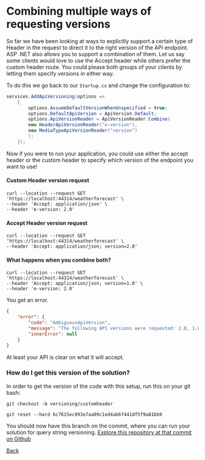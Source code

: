 ﻿# Combining multiple ways of requesting versions

So far we have been looking at ways to explicitly support a certain type of Header in the request to direct it to the right version of the API endpoint. 
ASP .NET also allows you to support a combination of them. Let us say some clients would love to use the Accept header while others prefer the custom header route. You could please both groups of your clients by letting them specify versions in either way.

To do this we go back to our `Startup.cs` and change the configuration to:

```csharp
services.AddApiVersioning(options =>
    {
        options.AssumeDefaultVersionWhenUnspecified = true; 
        options.DefaultApiVersion = ApiVersion.Default;
        options.ApiVersionReader = ApiVersionReader.Combine(
        new HeaderApiVersionReader("e-version"),
        new MediaTypeApiVersionReader("version")
        );
    });
```

Now if you were to run your application, you could use either the accept header or the custom header to specify which version of the endpoint you want to use!

#### Custom Header version request

```shell
curl --location --request GET 'https://localhost:44314/weatherforecast' \
--header 'Accept: application/json' \
--header 'e-version: 2.0'
```

#### Accept Header version request

```shell
curl --location --request GET 'https://localhost:44314/weatherforecast' \
--header 'Accept: application/json; version=2.0'
```

#### What happens when you combine both?

```shell
curl --location --request GET 'https://localhost:44314/weatherforecast' \
--header 'Accept: application/json; version=1.0' \
--header 'e-version: 2.0'
```

You get an error.

```json
{
    "error": {
        "code": "AmbiguousApiVersion",
        "message": "The following API versions were requested: 2.0, 1.0. At most, only a single API version may be specified. Please update the intended API version and retry the request.",
        "innerError": null
    }
}
```

At least your API is clear on what it will accept. 

### How do I get this version of the solution?

In order to get the version of the code with this setup, run this on your git bash:

```shell
git checkout -b versioning/customheader

git reset --hard 6c7615ec993e7aa09c1ed4ab6f441df5f9a81bb9
```

You should now have this branch on the commit, where you can run your solution for query string versioning.
[Explore this repository at that commit on Github](https://github.com/lonelydev/CoolProductApi/tree/6c7615ec993e7aa09c1ed4ab6f441df5f9a81bb9)

[Back](./AspNetCoreApiVersioning.md)